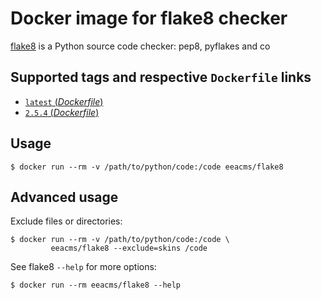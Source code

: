 # Docker image for flake8 checker

[flake8](https://pypi.python.org/pypi/flake8) is a Python source code checker: pep8, pyflakes and co


## Supported tags and respective `Dockerfile` links

- [`latest` (*Dockerfile*)](https://github.com/eea/eea.docker.flake8/blob/master/Dockerfile)
- [`2.5.4` (*Dockerfile*)](https://github.com/eea/eea.docker.flake8/blob/2.5.4/Dockerfile)

## Usage

```console
$ docker run --rm -v /path/to/python/code:/code eeacms/flake8
```

## Advanced usage

Exclude files or directories:

```console
$ docker run --rm -v /path/to/python/code:/code \ 
         eeacms/flake8 --exclude=skins /code
```

See flake8 `--help` for more options:

```console
$ docker run --rm eeacms/flake8 --help
```

